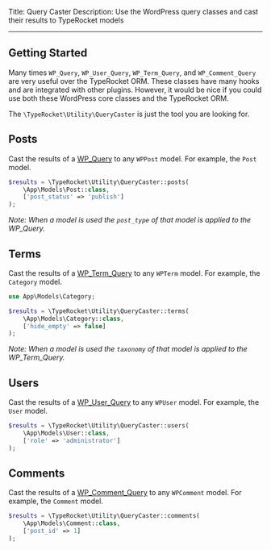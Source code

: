 Title: Query Caster
Description: Use the WordPress query classes and cast their results to TypeRocket models 

---

## Getting Started

Many times `WP_Query`, `WP_User_Query`, `WP_Term_Query`, and `WP_Comment_Query` are very useful over the TypeRocket ORM. These classes have many hooks and are integrated with other plugins. However, it would be nice if you could use both these WordPress core classes and the TypeRocket ORM.

The `\TypeRocket\Utility\QueryCaster` is just the tool you are looking for.

## Posts

Cast the results of a [WP_Query](https://developer.wordpress.org/reference/classes/wp_query/) to any `WPPost` model. For example, the `Post` model.

```php
$results = \TypeRocket\Utility\QueryCaster::posts(
    \App\Models\Post::class, 
    ['post_status' => 'publish']
);
```

*Note: When a model is used the `post_type` of that model is applied to the WP_Query.*

## Terms

Cast the results of a [WP_Term_Query](https://developer.wordpress.org/reference/classes/wp_term_query/) to any `WPTerm` model. For example, the `Category` model.

```php
use App\Models\Category;

$results = \TypeRocket\Utility\QueryCaster::terms(
    \App\Models\Category::class, 
    ['hide_empty' => false]
);
```

*Note: When a model is used the `taxonomy` of that model is applied to the WP_Term_Query.*

## Users

Cast the results of a [WP_User_Query](https://developer.wordpress.org/reference/classes/wp_user_query/) to any `WPUser` model. For example, the `User` model.

```php
$results = \TypeRocket\Utility\QueryCaster::users(
    \App\Models\User::class, 
    ['role' => 'administrator']
);
```

## Comments

Cast the results of a [WP_Comment_Query](https://developer.wordpress.org/reference/classes/wp_comment_query/) to any `WPComment` model. For example, the `Comment` model.

```php
$results = \TypeRocket\Utility\QueryCaster::comments(
    \App\Models\Comment::class, 
    ['post_id' => 1]
);
```